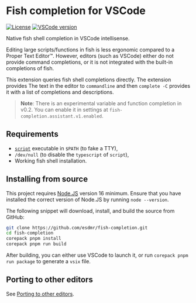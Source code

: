 # Fish completion for VSCode

[![License](https://img.shields.io/github/license/esdmr/fish-completion?labelColor=0F0F0F&color=005C9A)][license]
[![VSCode version](https://img.shields.io/badge/VSCode-≥1.75.0-005C9A?labelColor=0F0F0F&logo=Visual%20Studio%20Code&logoColor=007ACC)][vscode]

[license]: https://github.com/esdmr/fish-completion/blob/main/LICENSE
[vscode]: https://code.visualstudio.com/Download
[node]: https://nodejs.org/en/download/current
[`script`]: https://www.man7.org/linux/man-pages/man1/script.1.html

Native fish shell completion in VSCode intellisense.

Editing large scripts/functions in fish is less ergonomic compared to a Proper
Text Editor™. However, editors (such as VSCode) either do not provide command
completions, or it is not integrated with the built-in completions of fish.

This extension queries fish shell completions directly. The extension provides
The text in the editor to `commandline` and then `complete -C` provides it with
a list of completions and descriptions.

> **Note**: There is an experimental variable and function completion in v0.2. You
> can enable it in settings at `fish-completion.assistant.v1.enabled`.

## Requirements

- [`script`][] executable in `$PATH` (to fake a TTY),
- `/dev/null` (to disable the `typescript` of `script`),
- Working fish shell installation.

## Installing from source

This project requires [Node.JS][node] version 16 minimum. Ensure that you have
installed the correct version of Node.JS by running `node --version`.

The following snippet will download, install, and build the source from GitHub:

```sh
git clone https://github.com/esdmr/fish-completion.git
cd fish-completion
corepack pnpm install
corepack pnpm run build
```

After building, you can either use VSCode to launch it, or run
`corepack pnpm run package` to generate a `vsix` file.

## Porting to other editors

See [Porting to other editors](PORT.md).
